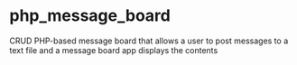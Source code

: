 # php_message_board
CRUD PHP-based message board that allows a user to post messages to a text file and a message board app displays the contents
